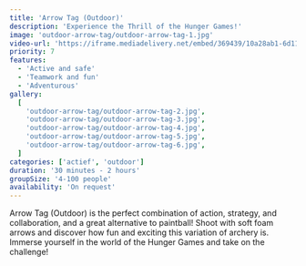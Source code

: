 ```yaml
---
title: 'Arrow Tag (Outdoor)'
description: 'Experience the Thrill of the Hunger Games!'
image: 'outdoor-arrow-tag/outdoor-arrow-tag-1.jpg'
video-url: 'https://iframe.mediadelivery.net/embed/369439/10a28ab1-6d11-4018-96a5-287dc7650b16'
priority: 7
features:
  - 'Active and safe'
  - 'Teamwork and fun'
  - 'Adventurous'
gallery:
  [
    'outdoor-arrow-tag/outdoor-arrow-tag-2.jpg',
    'outdoor-arrow-tag/outdoor-arrow-tag-3.jpg',
    'outdoor-arrow-tag/outdoor-arrow-tag-4.jpg',
    'outdoor-arrow-tag/outdoor-arrow-tag-5.jpg',
    'outdoor-arrow-tag/outdoor-arrow-tag-6.jpg',
  ]
categories: ['actief', 'outdoor']
duration: '30 minutes - 2 hours'
groupSize: '4-100 people'
availability: 'On request'
---
```


Arrow Tag (Outdoor) is the perfect combination of action, strategy, and collaboration, and a great alternative to paintball! Shoot with soft foam arrows and discover how fun and exciting this variation of archery is. Immerse yourself in the world of the Hunger Games and take on the challenge!
